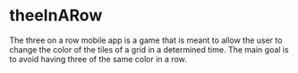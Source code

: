# theeInARow
The three on a row mobile app is a game  that is meant  to allow the user to  change the color of the tiles of a grid in a determined time. The main goal is to avoid having three of the same color in a row. 
